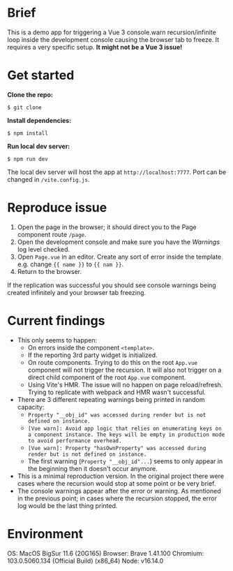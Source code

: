 # Brief
This is a demo app for triggering a Vue 3 console.warn recursion/infinite loop inside the development console causing the browser tab to freeze. It requires a very specific setup. **It might not be a Vue 3 issue!**

# Get started

**Clone the repo:**
```
$ git clone 
```

**Install dependencies:**
```
$ npm install
```

**Run local dev server:**
```
$ npm run dev
```
The local dev server will host the app at `http://localhost:7777`. Port can be changed in `/vite.config.js`. 

# Reproduce issue 

1. Open the page in the browser; it should direct you to the Page component route `/page`. 
2. Open the development console and make sure you have the *Warnings* log level checked.
3. Open `Page.vue` in an editor. Create any sort of error inside the template e.g. change `{{ name }}` to `{{ nam }}`.
4. Return to the browser.

If the replication was successful you should see console warnings being created infinitely and your browser tab freezing. 

# Current findings

* This only seems to happen:
    * On errors inside the component `<template>`.
    * If the reporting 3rd party widget is initialized.
    * On route components. Trying to do this on the root `App.vue` component will not trigger the recursion. It will also not trigger on a direct child component of the root `App.vue` component.
    * Using Vite's HMR. The issue will no happen on page reload/refresh. Trying to replicate with webpack and HMR wasn't successful. 
* There are 3 different repeating warnings being printed in random capacity: 
    * `Property "__obj_id" was accessed during render but is not defined on instance.` 
    * `[Vue warn]: Avoid app logic that relies on enumerating keys on a component instance. The keys will be empty in production mode to avoid performance overhead.` 
    * `[Vue warn]: Property "hasOwnProperty" was accessed during render but is not defined on instance.` 
    * The first warning (`Property "__obj_id"...`) seems to only appear in the beginning then it doesn't occur anymore. 
* This is a minimal reproduction version. In the original project there were cases where the recursion would stop at some point or be very brief. 
* The console warnings appear after the error or warning. As mentioned in the previous point; in cases where the recursion stopped, the error log would be the last thing printed.  

# Environment 

OS: MacOS BigSur 11.6 (20G165)
Browser: Brave 1.41.100 Chromium: 103.0.5060.134 (Official Build) (x86_64)
Node: v16.14.0
